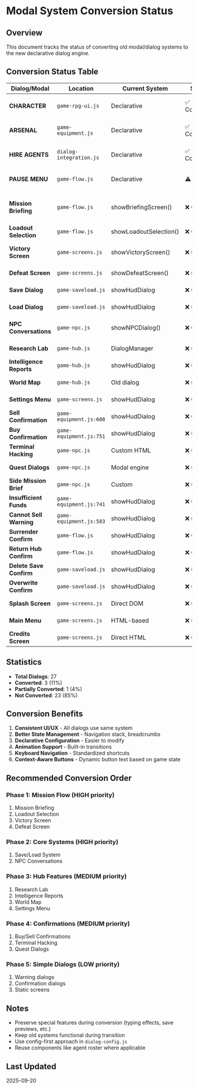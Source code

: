 # Modal System Conversion Status

## Overview
This document tracks the status of converting old modal/dialog systems to the new declarative dialog engine.

## Conversion Status Table

| Dialog/Modal | Location | Current System | Status | Priority | Effort | Notes |
|-------------|----------|----------------|---------|----------|---------|-------|
| **CHARACTER** | `game-rpg-ui.js` | Declarative | ✅ Converted | - | - | Full RPG sheet with roster |
| **ARSENAL** | `game-equipment.js` | Declarative | ✅ Converted | - | - | Equipment management with roster |
| **HIRE AGENTS** | `dialog-integration.js` | Declarative | ✅ Converted | - | - | Agent hiring with confirmations |
| **PAUSE MENU** | `game-flow.js` | Declarative | ⚠️ Partial | - | - | Basic conversion done |
| **Mission Briefing** | `game-flow.js` | showBriefingScreen() | ❌ Old | HIGH | 2-3h | Complex state, critical for game flow |
| **Loadout Selection** | `game-flow.js` | showLoadoutSelection() | ❌ Old | HIGH | 2h | Direct DOM manipulation |
| **Victory Screen** | `game-screens.js` | showVictoryScreen() | ❌ Old | HIGH | 2h | Needs animation support |
| **Defeat Screen** | `game-screens.js` | showDefeatScreen() | ❌ Old | HIGH | 2h | Retry options needed |
| **Save Dialog** | `game-saveload.js` | showHudDialog | ❌ Old | HIGH | 3-4h | Complex slot management |
| **Load Dialog** | `game-saveload.js` | showHudDialog | ❌ Old | HIGH | 3-4h | Preview functionality |
| **NPC Conversations** | `game-npc.js` | showNPCDialog() | ❌ Old | HIGH | 3-4h | Typing effects needed |
| **Research Lab** | `game-hub.js` | DialogManager | ❌ Old | MEDIUM | 1-2h | Hub functionality |
| **Intelligence Reports** | `game-hub.js` | showHudDialog | ❌ Old | MEDIUM | 1-2h | Data display |
| **World Map** | `game-hub.js` | Old dialog | ❌ Old | MEDIUM | 2h | Strategic overview |
| **Settings Menu** | `game-screens.js` | showHudDialog | ❌ Old | MEDIUM | 1h | User preferences |
| **Sell Confirmation** | `game-equipment.js:608` | showHudDialog | ❌ Old | MEDIUM | 30m | Transaction feedback |
| **Buy Confirmation** | `game-equipment.js:751` | showHudDialog | ❌ Old | MEDIUM | 30m | Transaction feedback |
| **Terminal Hacking** | `game-npc.js` | Custom HTML | ❌ Old | MEDIUM | 2h | Interactive UI |
| **Quest Dialogs** | `game-npc.js` | Modal engine | ❌ Old | MEDIUM | 2h | Quest management |
| **Side Mission Brief** | `game-npc.js` | Custom | ❌ Old | MEDIUM | 1h | Mission info |
| **Insufficient Funds** | `game-equipment.js:741` | showHudDialog | ❌ Old | LOW | 15m | Simple warning |
| **Cannot Sell Warning** | `game-equipment.js:583` | showHudDialog | ❌ Old | LOW | 15m | Simple warning |
| **Surrender Confirm** | `game-flow.js` | showHudDialog | ❌ Old | LOW | 30m | Simple confirmation |
| **Return Hub Confirm** | `game-flow.js` | showHudDialog | ❌ Old | LOW | 30m | Simple confirmation |
| **Delete Save Confirm** | `game-saveload.js` | showHudDialog | ❌ Old | LOW | 15m | Simple confirmation |
| **Overwrite Confirm** | `game-saveload.js` | showHudDialog | ❌ Old | LOW | 15m | Simple confirmation |
| **Splash Screen** | `game-screens.js` | Direct DOM | ❌ Old | LOW | 1h | One-time screen |
| **Main Menu** | `game-screens.js` | HTML-based | ❌ Old | LOW | 2h | Custom animations |
| **Credits Screen** | `game-screens.js` | Direct HTML | ❌ Old | LOW | 1h | Static content |

## Statistics
- **Total Dialogs**: 27
- **Converted**: 3 (11%)
- **Partially Converted**: 1 (4%)
- **Not Converted**: 23 (85%)

## Conversion Benefits
1. **Consistent UI/UX** - All dialogs use same system
2. **Better State Management** - Navigation stack, breadcrumbs
3. **Declarative Configuration** - Easier to modify
4. **Animation Support** - Built-in transitions
5. **Keyboard Navigation** - Standardized shortcuts
6. **Context-Aware Buttons** - Dynamic button text based on game state

## Recommended Conversion Order

### Phase 1: Mission Flow (HIGH priority)
1. Mission Briefing
2. Loadout Selection
3. Victory Screen
4. Defeat Screen

### Phase 2: Core Systems (HIGH priority)
1. Save/Load System
2. NPC Conversations

### Phase 3: Hub Features (MEDIUM priority)
1. Research Lab
2. Intelligence Reports
3. World Map
4. Settings Menu

### Phase 4: Confirmations (MEDIUM priority)
1. Buy/Sell Confirmations
2. Terminal Hacking
3. Quest Dialogs

### Phase 5: Simple Dialogs (LOW priority)
1. Warning dialogs
2. Confirmation dialogs
3. Static screens

## Notes
- Preserve special features during conversion (typing effects, save previews, etc.)
- Keep old systems functional during transition
- Use config-first approach in `dialog-config.js`
- Reuse components like agent roster where applicable

## Last Updated
2025-09-20